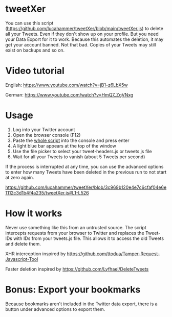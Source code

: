 # tweetXer

You can use this script (https://github.com/lucahammer/tweetXer/blob/main/tweetXer.js) to delete all your Tweets. Even if they don't show up on your profile. But you need your Data Export for it to work.
Because this automates the deletion, it may get your account banned. Not that bad. Copies of your Tweets may still exist on backups and so on.

# Video tutorial 
English: https://www.youtube.com/watch?v=jB1-z6LbX5w 

German: https://www.youtube.com/watch?v=HmQ7_ZgVNxg

 # Usage
 1. Log into your Twitter account
 2. Open the browser console (F12)
 3. Paste the [whole script](https://raw.githubusercontent.com/lucahammer/tweetXer/main/tweetXer.js) into the console and press enter
 4. A light blue bar appears at the top of the window
 5. Use the file picker to select your tweet-headers.js or tweets.js file
 6. Wait for all your Tweets to vanish (about 5 Tweets per second)

 If the process is interrupted at any time, you can use the advanced options to enter how many Tweets have been deleted in the previous run to not start at zero again.

 https://github.com/lucahammer/tweetXer/blob/3c969b120e4e7c6cfaf04e6e1112c3d1b4f4a235/tweetXer.js#L1-L526

 # How it works
 Never use something like this from an untrusted source. The script intercepts requests from your browser to Twitter and replaces the Tweet-IDs
 with IDs from your tweets.js file. This allows it to access the old Tweets and delete them.

 XHR interception inspired by https://github.com/ttodua/Tamper-Request-Javascript-Tool
 
 Faster deletion inspired by https://github.com/Lyfhael/DeleteTweets


# Bonus: Export your bookmarks
Because bookmarks aren't included in the Twitter data export, there is a button under advanced options to export them.
